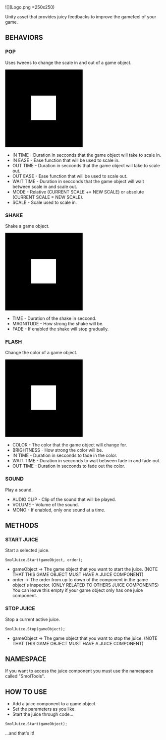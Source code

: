 ![](Logo.png =250x250)

Unity asset that provides juicy feedbacks to improve the gamefeel of your game.

## BEHAVIORS

### POP

Uses tweens to change the scale in and out of a game object.

![](POP.gif)

* IN TIME - Duration in secconds that the game object will take to scale in.
* IN EASE - Ease function that will be used to scale in.
* OUT TIME - Duration in secconds that the game object will take to scale out.
* OUT EASE - Ease function that will be used to scale out.
* WAIT TIME - Duration in secconds that the game object will wait between scale in and scale out.
* MODE - Relative (CURRENT SCALE += NEW SCALE) or absolute (CURRENT SCALE = NEW SCALE). 
* SCALE - Scale used to scale in.

### SHAKE

Shake a game object.

![](SHAKE.gif)

* TIME - Duration of the shake in seccond.
* MAGNITUDE - How strong the shake will be.
* FADE - If enabled the shake will stop gradually.

### FLASH

Change the color of a game object.

![](FLASH.gif)

* COLOR - The color that the game object will change for.
* BRIGHTNESS - How strong the color will be.
* IN TIME - Duration in secconds to fade in the color.
* WAIT TIME - Duration in secconds to wait between fade in and fade out.
* OUT TIME - Duration in secconds to fade out the color.

### SOUND 

Play a sound.

* AUDIO CLIP - Clip of the sound that will be played.
* VOLUME - Volume of the sound.
* MONO - If enabled, only one sound at a time.

## METHODS

### START JUICE

Start a selected juice.

```
SmolJuice.Start(gameObject, order);
```

* gameObject -> The game object that you want to start the juice. (NOTE THAT THIS GAME OBJECT MUST HAVE A JUICE COMPONENT)
* order -> The order from up to down of the component in the game object's inspector. (ONLY RELATED TO OTHERS JUICE COMPONENTS) You can leave this empty if your game object only has one juice component.

### STOP JUICE

Stop a current active juice.

```
SmolJuice.Stop(gameObject);
```

* gameObject -> The game object that you want to stop the juice. (NOTE THAT THIS GAME OBJECT MUST HAVE A JUICE COMPONENT)

## NAMESPACE

If you want to access the juice component you must use the namespace called "SmolTools".

## HOW TO USE

* Add a juice component to a game object.
* Set the parameters as you like.
* Start the juice through code...
```
SmolJuice.Start(gameObject);
```
...and that's it!
